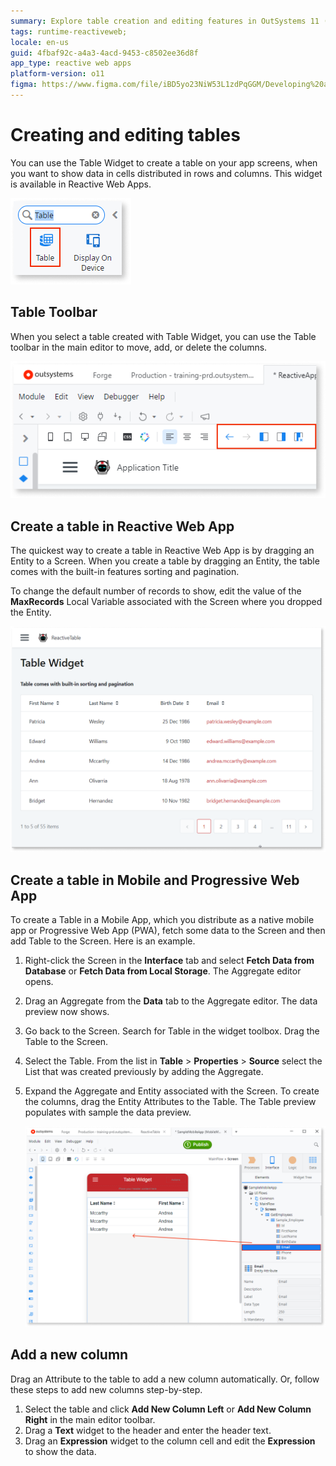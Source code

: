 ```yaml
---
summary: Explore table creation and editing features in OutSystems 11 (O11) for Reactive Web Apps and Mobile/Progressive Web Apps.
tags: runtime-reactiveweb;
locale: en-us
guid: 4fbaf92c-a4a3-4acd-9453-c8502ee36d8f
app_type: reactive web apps
platform-version: o11
figma: https://www.figma.com/file/iBD5yo23NiW53L1zdPqGGM/Developing%20an%20Application?node-id=199:23
---
```


# Creating and editing tables

You can use the Table Widget to create a table on your app screens, when you want to show data in cells distributed in rows and columns. This widget is available in Reactive Web Apps.

![Screenshot of the Table Widget in the toolbar of a Reactive Web App editor](images/table-in-toolbar-ss.png "Table Widget in Toolbar")

## Table Toolbar

When you select a table created with Table Widget, you can use the Table toolbar in the main editor to move, add, or delete the columns.

![Screenshot showing table edit commands in the main editor toolbar](images/table-edit-commands-ss.png "Table Edit Commands")

## Create a table in Reactive Web App

The quickest way to create a table in Reactive Web App is by dragging an Entity to a Screen. When you create a table by dragging an Entity, the table comes with the built-in features sorting and pagination.

To change the default number of records to show, edit the value of the **MaxRecords** Local Variable associated with the Screen where you dropped the Entity. 

![Preview of a table created by dragging an Entity onto a Reactive Web App screen](images/table-from-entity-preview-ss.png "Table Creation from Entity")

## Create a table in Mobile and Progressive Web App

To create a Table in a Mobile App, which you distribute as a native mobile app or Progressive Web App (PWA), fetch some data to the Screen and then add Table to the Screen. Here is an example.

1. Right-click the Screen in the **Interface** tab and select **Fetch Data from Database** or **Fetch Data from Local Storage**. The Aggregate editor opens.
2. Drag an Aggregate from the **Data** tab to the Aggregate editor. The data preview now shows.
3. Go back to the Screen. Search for Table in the widget toolbox. Drag the Table to the Screen.
4. Select the Table. From the list in **Table** > **Properties** > **Source** select the List that was created previously by adding the Aggregate.
5. Expand the Aggregate and Entity associated with the Screen. To create the columns, drag the Entity Attributes to the Table. The Table preview populates with sample the data preview.

    ![Screenshot demonstrating how to add columns to a Table in a Mobile or Progressive Web App](images/table-mobile-app-create-column-ss.png "Adding Columns to Table in Mobile App")

## Add a new column

Drag an Attribute to the table to add a new column automatically. Or, follow these steps to add new columns step-by-step.

1. Select the table and click **Add New Column Left** or **Add New Column Right** in the main editor toolbar.
1. Drag a **Text** widget to the header and enter the header text.
1. Drag an **Expression** widget to the column cell and edit the **Expression** to show the data.